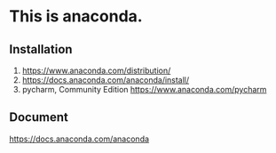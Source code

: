 # This is anaconda.

## Installation
1. https://www.anaconda.com/distribution/
2. https://docs.anaconda.com/anaconda/install/
3. pycharm, Community Edition
	https://www.anaconda.com/pycharm

## Document
https://docs.anaconda.com/anaconda